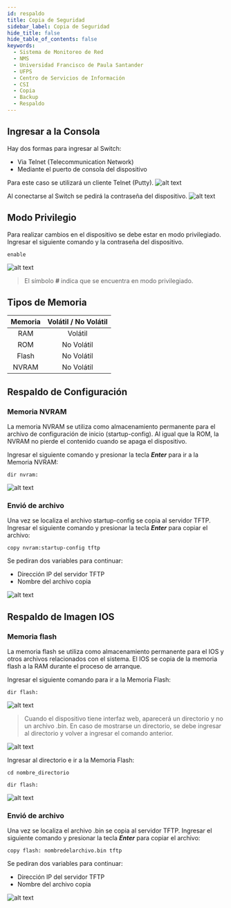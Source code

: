 ```yaml
---
id: respaldo
title: Copia de Seguridad
sidebar_label: Copia de Seguridad
hide_title: false
hide_table_of_contents: false
keywords:
  - Sistema de Monitoreo de Red
  - NMS
  - Universidad Francisco de Paula Santander
  - UFPS
  - Centro de Servicios de Información
  - CSI
  - Copia
  - Backup
  - Respaldo
---
```

## Ingresar a la Consola
Hay dos formas para ingresar al Switch:
- Via Telnet (Telecommunication Network)
- Mediante el puerto de consola del dispositivo

Para este caso se utilizará un cliente Telnet (Putty).
![alt text](../img/putty.png 'Putty')

Al conectarse al Switch se pedirá la contraseña del dispositivo.
![alt text](../img/consola1.png 'Ingreso a la Consola')

## Modo Privilegio
Para realizar cambios en el dispositivo se debe estar en modo privilegiado. Ingresar el siguiente comando y la contraseña del dispositivo.

```console
enable
```

![alt text](../img/consola2.png 'Modo Privilegiado')

> El símbolo **_#_** indica que se encuentra en modo privilegiado.

## Tipos de Memoria
| Memoria | Volátil / No Volátil |
| :-----: | :------------------: |
| RAM     | Volátil              |
| ROM     | No Volátil           |
| Flash   | No Volátil           |
| NVRAM   | No Volátil           |

## Respaldo de Configuración
### Memoria NVRAM
La memoria NVRAM  se utiliza como almacenamiento permanente para el archivo de configuración de inicio (startup-config). Al igual que la ROM, la NVRAM no pierde el contenido cuando se apaga el dispositivo.

Ingresar el siguiente comando y presionar la tecla **_Enter_** para ir a la Memoria NVRAM:

```console
dir nvram:
```

![alt text](../img/copia1.png 'Memoria NVRAM')

### Envió de archivo
Una vez se localiza el archivo startup-config se copia al servidor TFTP. Ingresar el siguiente comando y presionar la tecla **_Enter_** para copiar el archivo:

```console
copy nvram:startup-config tftp
```

Se pediran dos variables para continuar:
- Dirección IP del servidor TFTP
- Nombre del archivo copia

![alt text](../img/copia2.png 'Copia Memoria NVRAM')

## Respaldo de Imagen IOS
### Memoria flash
La memoria flash se utiliza como almacenamiento permanente para el IOS y otros archivos relacionados con el sistema. El IOS se copia de la memoria flash a la RAM durante el proceso de arranque.

Ingresar el siguiente comando para ir a la Memoria Flash:

```console
dir flash:
```

![alt text](../img/copia3.png 'Memoria Flash')

> Cuando el dispositivo tiene interfaz web, aparecerá un directorio y no un archivo .bin. En caso de mostrarse un directorio, se debe ingresar al directorio y volver a ingresar el comando anterior.

![alt text](../img/copia4.png 'Memoria Flash')

Ingresar al directorio e ir a la Memoria Flash:

```console
cd nombre_directorio
```

```console
dir flash:
```

![alt text](../img/copia5.png 'Memoria Flash')

### Envió de archivo
Una vez se localiza el archivo .bin se copia al servidor TFTP. Ingresar el siguiente comando y presionar la tecla **_Enter_** para copiar el archivo:

```console
copy flash: nombredelarchivo.bin tftp
```

Se pediran dos variables para continuar:
- Dirección IP del servidor TFTP
- Nombre del archivo copia

![alt text](../img/copia6.png 'Copia Memoria Flash')

